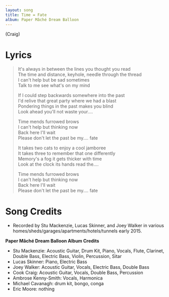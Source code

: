 ```yaml
---
layout: song
title: Time = Fate
album: Paper Mâché Dream Balloon
---
```


(Craig)

# Lyrics

> It's always in between the lines you thought you read  
> The time and distance, keyhole, needle through the thread  
> I can't help but be sad sometimes  
> Talk to me see what's on my mind  
>  
> If I could step backwards somewhere into the past  
> I'd relive that great party where we had a blast  
> Pondering things in the past makes you blind  
> Look ahead you'll not waste your....  
>  
> Time mends furrowed brows  
> I can't help but thinking now  
> Back here I'll wait  
> Please don't let the past be my.... fate  
>  
> It takes two cats to enjoy a cool jamboree  
> It takes three to remember that one differently  
> Memory's a fog it gets thicker with time  
> Look at the clock its hands read the....  
>  
> Time mends furrowed brows  
> I can't help but thinking now  
> Back here I'll wait  
> Please don't let the past be my.... fate  

# Song Credits

* Recorded by Stu Mackenzie, Lucas Skinner, and Joey Walker in various homes/sheds/garages/apartments/hotels/tunnels early 2015.

**Paper Mâché Dream Balloon Album Credits**

* Stu Mackenzie: Acoustic Guitar, Drum Kit, Piano, Vocals, Flute, Clarinet, Double Bass, Electric Bass, Violin, Percussion, Sitar
* Lucas Skinner: Piano, Electric Bass
* Joey Walker: Acoustic Guitar, Vocals, Electric Bass, Double Bass
* Cook Craig: Acoustic Guitar, Vocals, Double Bass, Percussion
* Ambrose Kenny-Smith: Vocals, Harmonica
* Michael Cavanagh: drum kit, bongo, conga
* Eric Moore: nothing
